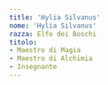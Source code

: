 ```yaml
---
title: 'Hylia Silvanus'
nome: 'Hylia Silvanus'
razza: Elfo dei Boschi
titolo:
- Maestro di Magia
- Maestro di Alchimia
- Insegnante
---
```

